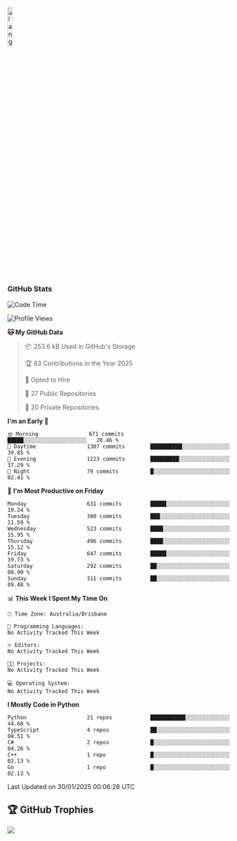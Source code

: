 <p align="left"><img width=15%" src="https://github.com/alansmathew/alansmathew/raw/master/lang.gif" alt="lang image here" /></p>

# <h3 align="left">GitHub Stats</h3>

<!--START_SECTION:waka-->
![Code Time](http://img.shields.io/badge/Code%20Time-555%20hrs%2012%20mins-blue)

![Profile Views](http://img.shields.io/badge/Profile%20Views-6-blue)

**🐱 My GitHub Data** 

> 📦 253.6 kB Used in GitHub's Storage 
 > 
> 🏆 83 Contributions in the Year 2025
 > 
> 💼 Opted to Hire
 > 
> 📜 27 Public Repositories 
 > 
> 🔑 20 Private Repositories 
 > 
**I'm an Early 🐤** 

```text
🌞 Morning                671 commits         █████░░░░░░░░░░░░░░░░░░░░   20.46 % 
🌆 Daytime                1307 commits        ██████████░░░░░░░░░░░░░░░   39.85 % 
🌃 Evening                1223 commits        █████████░░░░░░░░░░░░░░░░   37.29 % 
🌙 Night                  79 commits          █░░░░░░░░░░░░░░░░░░░░░░░░   02.41 % 
```
📅 **I'm Most Productive on Friday** 

```text
Monday                   631 commits         █████░░░░░░░░░░░░░░░░░░░░   19.24 % 
Tuesday                  380 commits         ███░░░░░░░░░░░░░░░░░░░░░░   11.59 % 
Wednesday                523 commits         ████░░░░░░░░░░░░░░░░░░░░░   15.95 % 
Thursday                 496 commits         ████░░░░░░░░░░░░░░░░░░░░░   15.12 % 
Friday                   647 commits         █████░░░░░░░░░░░░░░░░░░░░   19.73 % 
Saturday                 292 commits         ██░░░░░░░░░░░░░░░░░░░░░░░   08.90 % 
Sunday                   311 commits         ██░░░░░░░░░░░░░░░░░░░░░░░   09.48 % 
```


📊 **This Week I Spent My Time On** 

```text
🕑︎ Time Zone: Australia/Brisbane

💬 Programming Languages: 
No Activity Tracked This Week

🔥 Editors: 
No Activity Tracked This Week

🐱‍💻 Projects: 
No Activity Tracked This Week

💻 Operating System: 
No Activity Tracked This Week
```

**I Mostly Code in Python** 

```text
Python                   21 repos            ███████████░░░░░░░░░░░░░░   44.68 % 
TypeScript               4 repos             ██░░░░░░░░░░░░░░░░░░░░░░░   08.51 % 
C#                       2 repos             █░░░░░░░░░░░░░░░░░░░░░░░░   04.26 % 
C++                      1 repo              █░░░░░░░░░░░░░░░░░░░░░░░░   02.13 % 
Go                       1 repo              █░░░░░░░░░░░░░░░░░░░░░░░░   02.13 % 
```




 Last Updated on 30/01/2025 00:06:28 UTC
<!--END_SECTION:waka-->

## 🏆 GitHub Trophies

![](https://github-profile-trophy.vercel.app/?username=samh06&theme=discord&no-frame=true&no-bg=false&margin-w=4)
